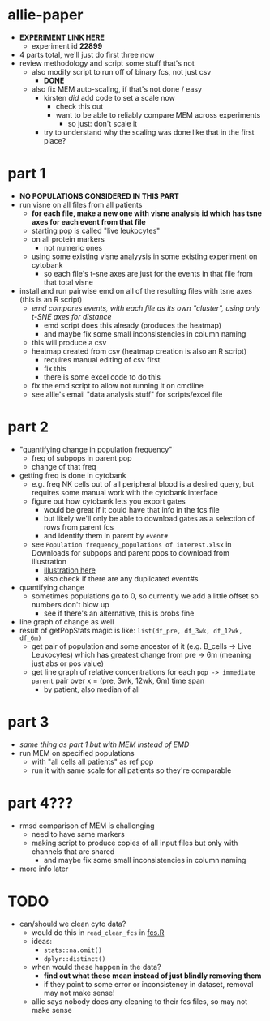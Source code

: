 allie-paper
===========

- **[EXPERIMENT LINK HERE](https://irishlab.cytobank.org/cytobank/experiments/22899)**
    - experiment id **22899**
- 4 parts total, we'll just do first three now
- review methodology and script some stuff that's not
    - also modify script to run off of binary fcs, not just csv
        - **DONE**
    - also fix MEM auto-scaling, if that's not done / easy
        - kirsten *did* add code to set a scale now
            - check this out
            - want to be able to reliably compare MEM across experiments
                - so just: don't scale it
        - try to understand why the scaling was done like that in the first place?

# part 1
- **NO POPULATIONS CONSIDERED IN THIS PART**
- run visne on all files from all patients
    - **for each file, make a new one with visne analysis id which has tsne axes for each event from that file**
    - starting pop is called "live leukocytes"
    - on all protein markers
        - not numeric ones
    - using some existing visne analyysis in some existing experiment on cytobank
        - so each file's t-sne axes are just for the events in that file from that total visne
- install and run pairwise emd on all of the resulting files with tsne axes (this is an R script)
    - *emd compares events, with each file as its own "cluster", using only t-SNE axes for distance*
        - emd script does this already (produces the heatmap)
        - and maybe fix some small inconsistencies in column naming
    - this will produce a csv
    - heatmap created from csv (heatmap creation is also an R script)
        - requires manual editing of csv first
        - fix this
        - there is some excel code to do this
    - fix the emd script to allow not running it on cmdline
    - see allie's email "data analysis stuff" for scripts/excel file

# part 2
- "quantifying change in population frequency"
    - freq of subpops in parent pop
    - change of that freq
- getting freq is done in cytobank
    - e.g. freq NK cells out of all peripheral blood is a desired query, but requires some manual work with the cytobank interface
    - figure out how cytobank lets you export gates
        - would be great if it could have that info in the fcs file
        - but likely we'll only be able to download gates as a selection of rows from parent fcs
        - and identify them in parent by `event#`
    - see `Population frequency_populations of interest.xlsx` in Downloads for subpops and parent pops to download from illustration
        - [illustration here](https://irishlab.cytobank.org/cytobank/experiments/22899/illustrations/52053)
        - also check if there are any duplicated event#s
- quantifying change
    - sometimes populations go to 0, so currently we add a little offset so numbers don't blow up
        - see if there's an alternative, this is probs fine
- line graph of change as well
- result of getPopStats magic is like: `list(df_pre, df_3wk, df_12wk, df_6m)`
    - get pair of population and some ancestor of it (e.g. B_cells  -> Live Leukocytes) which has greatest change from pre -> 6m (meaning just abs or pos value)
    - get line graph of relative concentrations for each `pop -> immediate parent` pair over x = (pre, 3wk, 12wk, 6m) time span
        - by patient, also median of all

# part 3
- *same thing as part 1 but with MEM instead of EMD*
- run MEM on specified populations
    - with "all cells all patients" as ref pop
    - run it with same scale for all patients so they're comparable

# part 4???
- rmsd comparison of MEM is challenging
    - need to have same markers
    - making script to produce copies of all input files but only with channels that are shared
        - and maybe fix some small inconsistencies in column naming
- more info later

# TODO
- can/should we clean cyto data?
    - would do this in `read_clean_fcs` in [fcs.R](R/fcs.R)
    - ideas:
        - `stats::na.omit()`
        - `dplyr::distinct()`
    - when would these happen in the data?
        - **find out what these mean instead of just blindly removing them**
        - if they point to some error or inconsistency in dataset, removal may not make sense!
    - allie says nobody does any cleaning to their fcs files, so may not make sense
